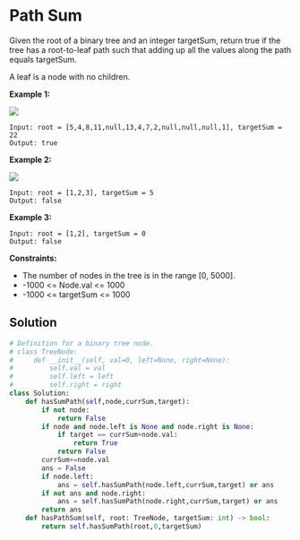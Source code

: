 <h1>Path Sum</h1>

<p>
Given the root of a binary tree and an integer targetSum, return true if the tree has a root-to-leaf path such that adding up all the values along the path equals targetSum.

A leaf is a node with no children.

<b>Example 1:</b>

<img src="https://assets.leetcode.com/uploads/2021/01/18/pathsum1.jpg">

    Input: root = [5,4,8,11,null,13,4,7,2,null,null,null,1], targetSum = 22
    Output: true
    
<b>Example 2:</b>

<img src="https://assets.leetcode.com/uploads/2021/01/18/pathsum2.jpg">

    Input: root = [1,2,3], targetSum = 5
    Output: false
    
<b>Example 3:</b>

    Input: root = [1,2], targetSum = 0
    Output: false

<b>Constraints:</b>

- The number of nodes in the tree is in the range [0, 5000].
- -1000 <= Node.val <= 1000
- -1000 <= targetSum <= 1000

<h2>Solution</h2>

```python
# Definition for a binary tree node.
# class TreeNode:
#     def __init__(self, val=0, left=None, right=None):
#         self.val = val
#         self.left = left
#         self.right = right
class Solution:
    def hasSumPath(self,node,currSum,target):
        if not node:
            return False
        if node and node.left is None and node.right is None:
            if target == currSum+node.val:
                return True
            return False
        currSum+=node.val
        ans = False
        if node.left:
            ans = self.hasSumPath(node.left,currSum,target) or ans
        if not ans and node.right:
            ans = self.hasSumPath(node.right,currSum,target) or ans
        return ans    
    def hasPathSum(self, root: TreeNode, targetSum: int) -> bool:
        return self.hasSumPath(root,0,targetSum)
```
